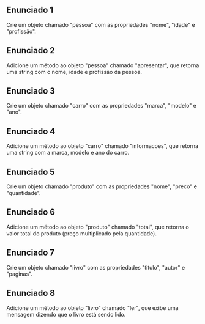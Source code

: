 ## Enunciado 1

 Crie um objeto chamado "pessoa" com as propriedades "nome", "idade" e "profissão".

## Enunciado 2
 Adicione um método ao objeto "pessoa" chamado "apresentar", que retorna uma string com o nome, idade e profissão da pessoa.
## Enunciado 3
 Crie um objeto chamado "carro" com as propriedades "marca", "modelo" e "ano".
## Enunciado 4
 Adicione um método ao objeto "carro" chamado "informacoes", que retorna uma string com a marca, modelo e ano do carro.
## Enunciado 5
 Crie um objeto chamado "produto" com as propriedades "nome", "preco" e "quantidade".
## Enunciado 6
 Adicione um método ao objeto "produto" chamado "total", que retorna o valor total do produto (preço multiplicado pela quantidade).
## Enunciado 7
 Crie um objeto chamado "livro" com as propriedades "titulo", "autor" e "paginas".
## Enunciado 8
 Adicione um método ao objeto "livro" chamado "ler", que exibe uma mensagem dizendo que o livro está sendo lido.
